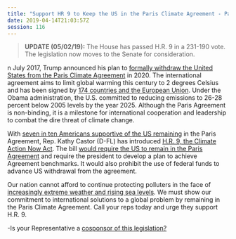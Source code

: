 ```yaml
---
title: "Support HR 9 to Keep the US in the Paris Climate Agreement - Passed House"
date: 2019-04-14T21:03:57Z
session: 116
---
```

>**UPDATE (05/02/19):** The House has passed H.R. 9 in a 231-190 vote. The legislation now moves to the Senate for consideration. 

n July 2017, Trump announced his plan to [formally withdraw the United States from the Paris Climate Agreement](https://www.nytimes.com/2017/06/01/climate/trump-paris-climate-agreement.html) in 2020. The international agreement aims to limit global warming this century to 2 degrees Celsius and has been signed by [174 countries and the European Union](https://unfccc.int/news/175-states-sign-paris-agreement). Under the Obama administration, the U.S. committed to reducing emissions to 26-28 percent below 2005 levels by the year 2025. Although the Paris Agreement is non-binding, it is a milestone for international cooperation and leadership to combat the dire threat of climate change. 

With [seven in ten Americans supportive of the US remaining](http://climatecommunication.yale.edu/publications/paris_agreement_by_state/) in the Paris Agreement, Rep. Kathy Castor (D-FL) has introduced [H.R. 9, the Climate Action Now Act](https://thehill.com/homenews/house/436088-pelosi-dems-unveil-bill-to-bind-trump-to-paris-climate-accord). The bill [would require the US to remain in the Paris Agreement](https://casten.house.gov/media/press-releases/casten-joins-chair-castor-introducing-climate-action-now-act) and require the president to develop a plan to achieve Agreement benchmarks. It would also prohibit the use of federal funds to advance US withdrawal from the agreement. 

Our nation cannot afford to continue protecting polluters in the face of [increasingly extreme weather and rising sea levels](https://www.cbsnews.com/news/un-climate-change-report-2018-united-nations-extreme-weather-global-warming-today-2019-03-28/). We must show our commitment to international solutions to a global problem by remaining in the Paris Climate Agreement. Call your reps today and urge they support H.R. 9. 

-Is your Representative a [cosponsor of this legislation?](https://www.congress.gov/bill/116th-congress/house-bill/9/cosponsors)
